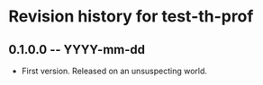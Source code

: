 # Revision history for test-th-prof

## 0.1.0.0 -- YYYY-mm-dd

* First version. Released on an unsuspecting world.
